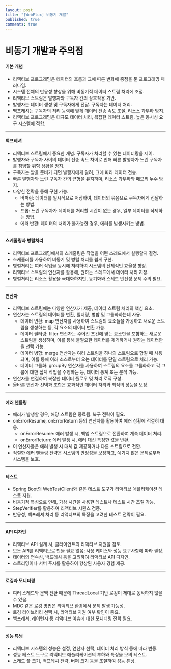 ```yaml
---
layout: post
title: "[WebFlux] 비동기 개발"
published: true
comments: true
---
```


# 비동기 개발과 주의점

#### 기본 개념
- 리액티브 프로그래밍은 데이터의 흐름과 그에 따른 변화에 중점을 둔 프로그래밍 패러다임.
- 시스템 전체의 반응성 향상을 위해 비동기적 데이터 스트림 처리에 초점.
- 리액티브 스트림은 발행자와 구독자 간의 상호작용 기반.
- 발행자는 데이터 생성 및 구독자에게 전달. 구독자는 데이터 처리.
- 백프레셔는 구독자의 처리 능력에 맞게 데이터 전송 속도 조절, 리소스 과부하 방지.
- 리액티브 프로그래밍은 대규모 데이터 처리, 복잡한 데이터 스트림, 높은 동시성 요구 시스템에 적합.

---

#### 백프레셔
- 리액티브 스트림에서 중요한 개념. 구독자가 처리할 수 있는 데이터량을 제어.
- 발행자와 구독자 사이의 데이터 전송 속도 차이로 인해 빠른 발행자가 느린 구독자를 침범할 위험 상황을 방지.
- 구독자는 받을 준비가 되면 발행자에게 알려, 그에 따라 데이터 전송.
- 빠른 발행자와 느린 구독자 간의 균형을 유지하며, 리소스 과부하와 메모리 누수 방지.
- 다양한 전략을 통해 구현 가능.
    - 버퍼링: 데이터를 일시적으로 저장하여, 데이터의 묶음으로 구독자에게 전달하는 방법.
    - 드롭: 느린 구독자가 데이터를 처리할 시간이 없는 경우, 일부 데이터를 삭제하는 방법.
    - 에러 반환: 데이터의 처리가 불가능한 경우, 에러를 발생시키는 방법.

---

#### 스케줄링과 병렬처리
- 리액티브 프로그래밍에서의 스케줄링은 작업을 어떤 스레드에서 실행할지 결정.
- 스케줄러를 사용하여 비동기 및 병렬 처리를 쉽게 구현.
- 병렬처리는 여러 작업을 동시에 처리하여 시스템의 전체적인 효율성 향상.
- 리액티브 스트림의 연산자를 활용해, 원하는 스레드에서 데이터 처리 지정.
- 병렬처리는 리소스 활용을 극대화하지만, 동기화와 스레드 안전성 문제 주의 필요.

---

#### 연산자
- 리액티브 스트림에는 다양한 연산자가 제공, 데이터 스트림 처리의 핵심 요소.
- 연산자는 스트림의 데이터를 변환, 필터링, 병합 및 그룹화하는데 사용.
    - 데이터 변환: map 연산자를 사용하여 스트림의 요소들을 가공하고 새로운 스트림을 생성하는 등, 각 요소의 데이터 변환 가능.
    - 데이터 필터링: filter 연산자는 주어진 조건에 맞는 요소만을 포함하는 새로운 스트림을 생성하며, 이를 통해 불필요한 데이터를 제거하거나 원하는 데이터만을 선택 가능.
    - 데이터 병합: merge 연산자는 여러 스트림을 하나의 스트림으로 합칠 때 사용되며, 이를 통해 여러 소스로부터 오는 데이터를 단일 스트림으로 처리 가능.
    - 데이터 그룹화: groupBy 연산자를 사용하여 스트림의 요소를 그룹화하고 각 그룹에 대한 집계 작업을 수행하는 등, 데이터 통계 또는 분석 가능.
- 연산자를 연결하여 복잡한 데이터 플로우 및 처리 로직 구성.
- 올바른 연산자 선택과 조합은 효과적인 데이터 처리와 최적의 성능을 보장.

---

#### 에러 핸들링
- 에러가 발생할 경우, 해당 스트림은 종료됨. 복구 전략이 필요.
- onErrorResume, onErrorReturn 등의 연산자를 활용하여 에러 상황에 적절히 대응.
    - onErrorResume: 에러 발생 시, 백업 스트림으로 전환하여 계속 데이터 처리.
    - onErrorReturn: 에러 발생 시, 에러 대신 특정한 값을 반환.
- 이 연산자들은 에러 발생 시 대체 값 제공하거나 다른 스트림으로 전환.
- 적절한 에러 핸들링 전략은 시스템의 안정성을 보장하고, 예기치 않은 문제로부터 시스템을 보호.

---

#### 테스트
- Spring Boot의 WebTestClient와 같은 테스트 도구가 리액티브 애플리케이션 테스트 지원.
- 비동기적 특성으로 인해, 가상 시간을 사용한 테스트나 테스트 시간 조절 가능.
- StepVerifier를 활용하여 리액티브 시퀀스 검증.
- 반응성, 백프레셔 처리 등 리액티브의 특징을 고려한 테스트 전략이 필요.

---

#### API 디자인
- 리액티브 API 설계 시, 클라이언트의 리액티브 지원을 검토.
- 모든 API를 리액티브로 만들 필요 없음; 사용 케이스와 성능 요구사항에 따라 결정.
- 데이터의 연속성, 백프레셔 등을 고려하여 리액티브 API 디자인.
- 스트리밍이나 서버 푸시를 활용하여 향상된 사용자 경험 제공.

---

#### 로깅과 모니터링
- 여러 스레드와 문맥 전환 때문에 ThreadLocal 기반 로깅이 제대로 동작하지 않을 수 있음.
- MDC 같은 로깅 방법은 리액티브 환경에서 문제 발생 가능성.
- 로깅 라이브러리 선택 시, 리액티브 지원 여부 확인이 중요.
- 백프레셔, 레이턴시 등 리액티브 이슈에 대한 모니터링 전략 필요.

---

#### 성능 튜닝
- 리액티브 시스템의 성능은 설정, 연산자 선택, 데이터 처리 방식 등에 따라 변동.
- 성능 테스트 도구로 리액티브 애플리케이션의 부하와 특징을 모의 테스트.
- 스레드 풀 크기, 백프레셔 전략, 버퍼 크기 등을 조절하여 성능 튜닝.